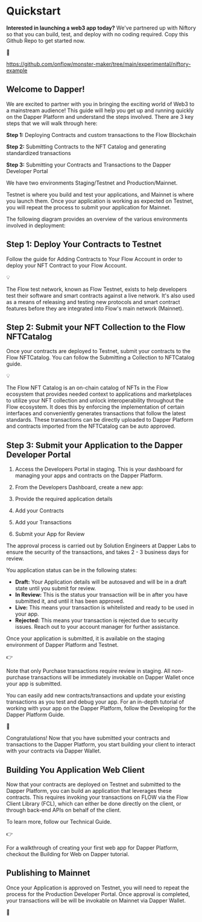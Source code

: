 
# Quickstart

<div>

**Interested in launching a web3 app today?** We've partnered up with
Niftory so that you can build, test, and deploy with no coding required.
Copy this Github Repo to get started now.

</div>

<div>

<div>

📃

</div>

<div>

https://github.com/onflow/monster-maker/tree/main/experimental/niftory-example

</div>

</div>

## Welcome to Dapper!

<div>

We are excited to partner with you in bringing the exciting world of
Web3 to a mainstream audience! This guide will help you get up and
running quickly on the Dapper Platform and understand the steps
involved. There are 3 key steps that we will walk through here:

<div>

<div>

**Step 1:** Deploying Contracts and custom transactions to the Flow
Blockchain

</div>

<div>

**Step 2:** Submitting Contracts to the NFT Catalog and generating
standardized transactions

</div>

<div>

**Step 3:** Submitting your Contracts and Transactions to the Dapper
Developer Portal

</div>

</div>

</div>

<div>

We have two environments Staging/Testnet and Production/Mainnet.

</div>

<div>

Testnet is where you build and test your applications, and Mainnet is
where you launch them. Once your application is working as expected on
Testnet, you will repeat the process to submit your application for
Mainnet.

</div>

<div>

The following diagram provides an overview of the various environments
involved in deployment:

</div>

<div>

</div>

<div>

</div>

## Step 1: Deploy Your Contracts to Testnet

<div>

Follow the guide for Adding Contracts to Your Flow Account in order to
deploy your NFT Contract to your Flow Account.

</div>

<div>

</div>

<div>

<div>

💡

</div>

<div>

The Flow test network, known as Flow Testnet, exists to help developers
test their software and smart contracts against a live network. It\'s
also used as a means of releasing and testing new protocols and smart
contract features before they are integrated into Flow\'s main network
(Mainnet).

</div>

</div>

## Step 2: Submit your NFT Collection to the Flow NFTCatalog 

<div>

Once your contracts are deployed to Testnet, submit your contracts to
the Flow NFTCatalog. You can follow the Submitting a Collection to
NFTCatalog guide.

</div>

<div>

</div>

<div>

<div>

💡

</div>

<div>

The Flow NFT Catalog is an on-chain catalog of NFTs in the Flow
ecosystem that provides needed context to applications and marketplaces
to utilize your NFT collection and unlock interoperability throughout
the Flow ecosystem. It does this by enforcing the implementation of
certain interfaces and conveniently generates transactions that follow
the latest standards. These transactions can be directly uploaded to
Dapper Platform and contracts imported from the NFTCatalog can be auto
approved.

</div>

</div>

## Step 3: Submit your Application to the Dapper Developer Portal

<div>

1. Access the Developers Portal in staging. This is your dashboard for
managing your apps and contracts on the Dapper Platform.

<div>

<div>

</div>

</div>

</div>

<div>

</div>

<div>

2. From the Developers Dashboard, create a new app:

<div>

<div>

</div>

</div>

</div>

<div>

</div>

<div>

3. Provide the required application details

<div>

<div>

</div>

</div>

</div>

<div>

</div>

<div>

4. Add your Contracts

<div>

<div>

</div>

</div>

</div>

<div>

</div>

<div>

5. Add your Transactions

<div>

<div>

</div>

<div>

</div>

</div>

</div>

<div>

6. Submit your App for Review

<div>

<div>

</div>

</div>

</div>

<div>

</div>

<div>

The approval process is carried out by Solution Engineers at Dapper Labs
to ensure the security of the transactions, and takes 2 - 3 business
days for review.

</div>

<div>

You application status can be in the following states:

</div>

-   **Draft:** Your Application details will be autosaved and will be in
    a draft state until you submit for review.
-   **In Review:** This is the status your transaction will be in after
    you have submitted it, and until it has been approved.
-   **Live:** This means your transaction is whitelisted and ready to be
    used in your app.
-   **Rejected:** This means your transaction is rejected due to
    security issues. Reach out to your account manager for further
    assistance.

<div>

Once your application is submitted, it is available on the staging
environment of Dapper Platform and Testnet.

</div>

<div>

</div>

<div>

<div>

👉

</div>

<div>

Note that only Purchase transactions require review in staging. All
non-purchase transactions will be immediately invokable on Dapper Wallet
once your app is submitted.

</div>

</div>

<div>

</div>

<div>

You can easily add new contracts/transactions and update your existing
transactions as you test and debug your app. For an in-depth tutorial of
working with your app on the Dapper Platform, follow the Developing for
the Dapper Platform Guide.

</div>

<div>

</div>

<div>

<div>

🎉

</div>

<div>

Congratulations! Now that you have submitted your contracts and
transactions to the Dapper Platform, you start building your client to
interact with your contracts via Dapper Wallet.

</div>

</div>

## Building You Application Web Client

<div>

Now that your contracts are deployed on Testnet and submitted to the
Dapper Platform, you can build an application that leverages these
contracts. This requires invoking your transactions on FLOW via the Flow
Client Library (FCL), which can either be done directly on the client,
or through back-end APIs on behalf of the client.

</div>

<div>

To learn more, follow our Technical Guide.

</div>

<div>

</div>

<div>

<div>

👉

</div>

<div>

For a walkthrough of creating your first web app for Dapper Platform,
checkout the Building for Web on Dapper tutorial.

</div>

</div>

## **Publishing to Mainnet** 

<div>

Once your Application is approved on Testnet, you will need to repeat
the process for the Production Developer Portal. Once approval is
completed, your transactions will be will be invokable on Mainnet via
Dapper Wallet.

</div>

<div>

</div>

<div>

<div>

👋

</div>

<div>
